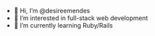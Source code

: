- 👋 Hi, I’m @desireemendes
- 👀 I’m interested in full-stack web development
- 🌱 I’m currently learning Ruby/Rails

<!---
desireemendes/desireemendes is a ✨ special ✨ repository because its `README.md` (this file) appears on your GitHub profile.
You can click the Preview link to take a look at your changes.
--->
